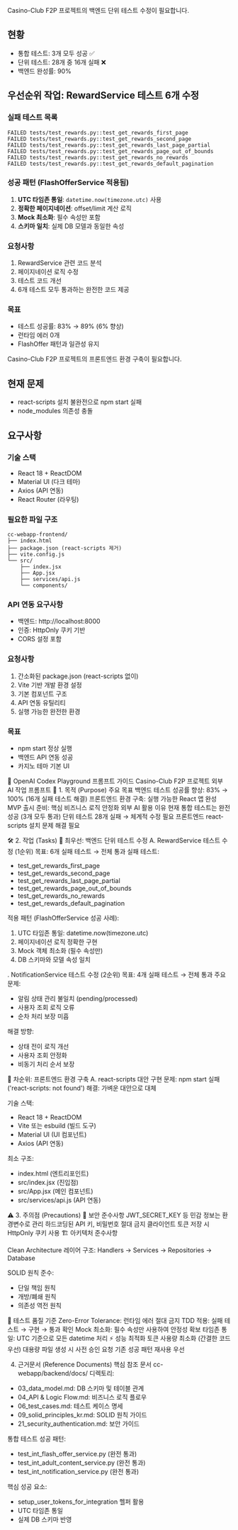 Casino-Club F2P 프로젝트의 백엔드 단위 테스트 수정이 필요합니다.

## 현황
- 통합 테스트: 3개 모두 성공 ✅
- 단위 테스트: 28개 중 16개 실패 ❌
- 백엔드 완성률: 90%

## 우선순위 작업: RewardService 테스트 6개 수정

### 실패 테스트 목록
```
FAILED tests/test_rewards.py::test_get_rewards_first_page
FAILED tests/test_rewards.py::test_get_rewards_second_page  
FAILED tests/test_rewards.py::test_get_rewards_last_page_partial
FAILED tests/test_rewards.py::test_get_rewards_page_out_of_bounds
FAILED tests/test_rewards.py::test_get_rewards_no_rewards
FAILED tests/test_rewards.py::test_get_rewards_default_pagination
```

### 성공 패턴 (FlashOfferService 적용됨)
1. **UTC 타임존 통일**: `datetime.now(timezone.utc)` 사용
2. **정확한 페이지네이션**: offset/limit 계산 로직
3. **Mock 최소화**: 필수 속성만 포함
4. **스키마 일치**: 실제 DB 모델과 동일한 속성

### 요청사항
1. RewardService 관련 코드 분석
2. 페이지네이션 로직 수정
3. 테스트 코드 개선
4. 6개 테스트 모두 통과하는 완전한 코드 제공

### 목표
- 테스트 성공률: 83% → 89% (6% 향상)
- 런타임 에러 0개
- FlashOffer 패턴과 일관성 유지



Casino-Club F2P 프로젝트의 프론트엔드 환경 구축이 필요합니다.

## 현재 문제
- react-scripts 설치 불완전으로 npm start 실패
- node_modules 의존성 충돌

## 요구사항
### 기술 스택
- React 18 + ReactDOM
- Material UI (다크 테마)
- Axios (API 연동)
- React Router (라우팅)

### 필요한 파일 구조
```
cc-webapp-frontend/
├── index.html
├── package.json (react-scripts 제거)
├── vite.config.js
└── src/
    ├── index.jsx
    ├── App.jsx
    ├── services/api.js
    └── components/
```

### API 연동 요구사항
- 백엔드: http://localhost:8000
- 인증: HttpOnly 쿠키 기반
- CORS 설정 포함

### 요청사항
1. 간소화된 package.json (react-scripts 없이)
2. Vite 기반 개발 환경 설정
3. 기본 컴포넌트 구조
4. API 연동 유틸리티
5. 실행 가능한 완전한 환경

### 목표
- npm start 정상 실행
- 백엔드 API 연동 성공
- 카지노 테마 기본 UI 



🤖 OpenAI Codex Playground 프롬프트 가이드
Casino-Club F2P 프로젝트 외부 AI 작업 프롬프트
🎯 1. 목적 (Purpose)
주요 목표
백엔드 테스트 성공률 향상: 83% → 100% (16개 실패 테스트 해결)
프론트엔드 환경 구축: 실행 가능한 React 앱 완성
MVP 출시 준비: 핵심 비즈니스 로직 안정화
외부 AI 활용 이유
현재 통합 테스트는 완전 성공 (3개 모두 통과)
단위 테스트 28개 실패 → 체계적 수정 필요
프론트엔드 react-scripts 설치 문제 해결 필요

🛠️ 2. 작업 (Tasks)
🥇 최우선: 백엔드 단위 테스트 수정
A. RewardService 테스트 수정 (1순위)
목표: 6개 실패 테스트 → 전체 통과
실패 테스트:
- test_get_rewards_first_page
- test_get_rewards_second_page  
- test_get_rewards_last_page_partial
- test_get_rewards_page_out_of_bounds
- test_get_rewards_no_rewards
- test_get_rewards_default_pagination

적용 패턴 (FlashOfferService 성공 사례):
1. UTC 타임존 통일: datetime.now(timezone.utc)
2. 페이지네이션 로직 정확한 구현
3. Mock 객체 최소화 (필수 속성만)
4. DB 스키마와 모델 속성 일치

. NotificationService 테스트 수정 (2순위)
목표: 4개 실패 테스트 → 전체 통과
주요 문제:
- 알림 상태 관리 불일치 (pending/processed)
- 사용자 조회 로직 오류
- 순차 처리 보장 미흡

해결 방향:
- 상태 전이 로직 개선
- 사용자 조회 안정화
- 비동기 처리 순서 보장

🥈 차순위: 프론트엔드 환경 구축
A. react-scripts 대안 구현
문제: npm start 실패 ('react-scripts: not found')
해결: 가벼운 대안으로 대체

기술 스택:
- React 18 + ReactDOM
- Vite 또는 esbuild (빌드 도구)
- Material UI (UI 컴포넌트)
- Axios (API 연동)

최소 구조:
- index.html (엔트리포인트)
- src/index.jsx (진입점)
- src/App.jsx (메인 컴포넌트)
- src/services/api.js (API 연동)

⚠️ 3. 주의점 (Precautions)
🔐 보안 준수사항
JWT_SECRET_KEY 등 민감 정보는 환경변수로 관리
하드코딩된 API 키, 비밀번호 절대 금지
클라이언트 토큰 저장 시 HttpOnly 쿠키 사용
🏗️ 아키텍처 준수사항

Clean Architecture 레이어 구조:
Handlers → Services → Repositories → Database

SOLID 원칙 준수:
- 단일 책임 원칙
- 개방/폐쇄 원칙
- 의존성 역전 원칙

🧪 테스트 품질 기준
Zero-Error Tolerance: 런타임 에러 절대 금지
TDD 적용: 실패 테스트 → 구현 → 통과 확인
Mock 최소화: 필수 속성만 사용하여 안정성 확보
타임존 통일: UTC 기준으로 모든 datetime 처리
⚡ 성능 최적화
토큰 사용량 최소화 (간결한 코드 우선)
대용량 파일 생성 시 사전 승인 요청
기존 성공 패턴 재사용 우선

 4. 근거문서 (Reference Documents)
핵심 참조 문서
cc-webapp/backend/docs/ 디렉토리:
- 03_data_model.md: DB 스키마 및 테이블 관계
- 04_API & Logic Flow.md: 비즈니스 로직 플로우
- 06_test_cases.md: 테스트 케이스 명세
- 09_solid_principles_kr.md: SOLID 원칙 가이드
- 21_security_authentication.md: 보안 가이드

통합 테스트 성공 패턴:
- test_int_flash_offer_service.py (완전 통과)
- test_int_adult_content_service.py (완전 통과)
- test_int_notification_service.py (완전 통과)

핵심 성공 요소:
- setup_user_tokens_for_integration 헬퍼 활용
- UTC 타임존 통일
- 실제 DB 스키마 반영
